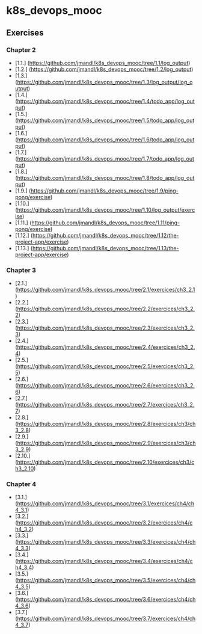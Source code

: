 # k8s_devops_mooc

## Exercises

### Chapter 2

- [1.1.] (https://github.com/jmandl/k8s_devops_mooc/tree/1.1/log_output)
- [1.2.] (https://github.com/jmandl/k8s_devops_mooc/tree/1.2/log_output)
- [1.3.] (https://github.com/jmandl/k8s_devops_mooc/tree/1.3/log_output/log_output)
- [1.4.] (https://github.com/jmandl/k8s_devops_mooc/tree/1.4/todo_app/log_output)
- [1.5.] (https://github.com/jmandl/k8s_devops_mooc/tree/1.5/todo_app/log_output)
- [1.6.] (https://github.com/jmandl/k8s_devops_mooc/tree/1.6/todo_app/log_output)
- [1.7.] (https://github.com/jmandl/k8s_devops_mooc/tree/1.7/todo_app/log_output)
- [1.8.] (https://github.com/jmandl/k8s_devops_mooc/tree/1.8/todo_app/log_output)
- [1.9.] (https://github.com/jmandl/k8s_devops_mooc/tree/1.9/ping-pong/exercise)
- [1.10.] (https://github.com/jmandl/k8s_devops_mooc/tree/1.10/log_output/exercise)
- [1.11.] (https://github.com/jmandl/k8s_devops_mooc/tree/1.11/ping-pong/exercise)
- [1.12.] (https://github.com/jmandl/k8s_devops_mooc/tree/1.12/the-project-app/exercise)
- [1.13.] (https://github.com/jmandl/k8s_devops_mooc/tree/1.13/the-project-app/exercise)

### Chapter 3

- [2.1.] (https://github.com/jmandl/k8s_devops_mooc/tree/2.1/exercices/ch3_2.1)
- [2.2.] (https://github.com/jmandl/k8s_devops_mooc/tree/2.2/exercices/ch3_2.2)
- [2.3.] (https://github.com/jmandl/k8s_devops_mooc/tree/2.3/exercices/ch3_2.3)
- [2.4.] (https://github.com/jmandl/k8s_devops_mooc/tree/2.4/exercices/ch3_2.4)
- [2.5.] (https://github.com/jmandl/k8s_devops_mooc/tree/2.5/exercices/ch3_2.5)
- [2.6.] (https://github.com/jmandl/k8s_devops_mooc/tree/2.6/exercices/ch3_2.6)
- [2.7.] (https://github.com/jmandl/k8s_devops_mooc/tree/2.7/exercices/ch3_2.7)
- [2.8.] (https://github.com/jmandl/k8s_devops_mooc/tree/2.8/exercices/ch3/ch3_2.8)
- [2.9.] (https://github.com/jmandl/k8s_devops_mooc/tree/2.9/exercices/ch3/ch3_2.9)
- [2.10.] (https://github.com/jmandl/k8s_devops_mooc/tree/2.10/exercices/ch3/ch3_2.10)

### Chapter 4
- [3.1.] (https://github.com/jmandl/k8s_devops_mooc/tree/3.1/exercices/ch4/ch4_3.1)
- [3.2.] (https://github.com/jmandl/k8s_devops_mooc/tree/3.2/exercices/ch4/ch4_3.2)
- [3.3.] (https://github.com/jmandl/k8s_devops_mooc/tree/3.3/exercices/ch4/ch4_3.3)
- [3.4.] (https://github.com/jmandl/k8s_devops_mooc/tree/3.4/exercices/ch4/ch4_3.4)
- [3.5.] (https://github.com/jmandl/k8s_devops_mooc/tree/3.5/exercices/ch4/ch4_3.5)
- [3.6.] (https://github.com/jmandl/k8s_devops_mooc/tree/3.6/exercices/ch4/ch4_3.6)
- [3.7.] (https://github.com/jmandl/k8s_devops_mooc/tree/3.7/exercices/ch4/ch4_3.7)
